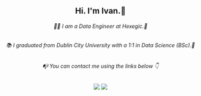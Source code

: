 <h2 align="center"> Hi. I'm Ivan.👋 </h2>

<h6 align="center"> 👨‍💻 I am a Data Engineer at Hexegic.🌱</h6>
<h6 align="center"> 📚 I graduated from Dublin City University with a 1:1 in Data Science (BSc).🌱</h6>
<h6 align="center"> 📭 You can contact me using the links below 👇 </h6>

<div align="center"> 
   <a href="https://www.linkedin.com/in/ivan-fitzpatrick/" target="_blank"><img src="https://img.shields.io/badge/-LinkedIn-%230077B5?style=for-the-badge&logo=linkedin&logoColor=white" target="_blank"></a>  
  <a href="mailto: ivanfpr@gmail.com"><img src="https://img.shields.io/badge/-Gmail-%23333?style=for-the-badge&logo=gmail&logoColor=white" target="_blank"></a>

</div>

<!-- <div align="center">
</div> -->

<!---
iftzp/iftzp is a ✨ special ✨ repository because its `README.md` (this file) appears on your GitHub profile.
You can click the Preview link to take a look at your changes.
--->

<!---

TO DO LIST:
add images to describe final year project.
add links and descriptions in this readme to the different repos that make up my portfolio
